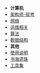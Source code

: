 - **计算机**
- [架构师-软考](/architect/ '架构师考试')
- [网络](/computer/network/ '计算机网络')
- [运维相关](/ops/)
- [算法](/algorithm/)
- [数据结构](/structure/)
- **其他**
- [使用说明](others/)
- [书海遗珠](/book/)
- [工具集](/tools/)
